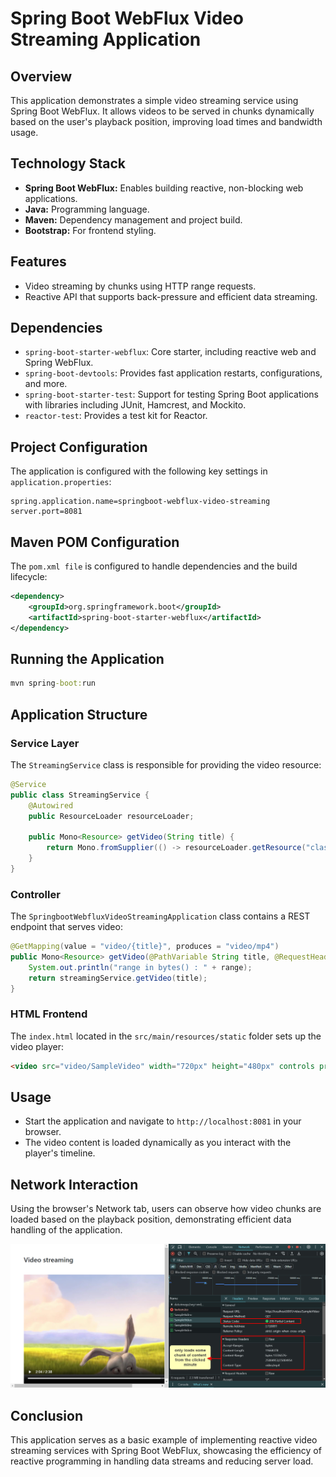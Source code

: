 # Spring Boot WebFlux Video Streaming Application

## Overview
This application demonstrates a simple video streaming service using Spring Boot WebFlux. It allows videos to be served in chunks dynamically based on the user's playback position, improving load times and bandwidth usage.

## Technology Stack
- **Spring Boot WebFlux:** Enables building reactive, non-blocking web applications.
- **Java:** Programming language.
- **Maven:** Dependency management and project build.
- **Bootstrap:** For frontend styling.

## Features
- Video streaming by chunks using HTTP range requests.
- Reactive API that supports back-pressure and efficient data streaming.

## Dependencies
- `spring-boot-starter-webflux`: Core starter, including reactive web and Spring WebFlux.
- `spring-boot-devtools`: Provides fast application restarts, configurations, and more.
- `spring-boot-starter-test`: Support for testing Spring Boot applications with libraries including JUnit, Hamcrest, and Mockito.
- `reactor-test`: Provides a test kit for Reactor.

## Project Configuration
The application is configured with the following key settings in `application.properties`:

```properties
spring.application.name=springboot-webflux-video-streaming
server.port=8081
```

## Maven POM Configuration
The `pom.xml file` is configured to handle dependencies and the build lifecycle:

```xml
<dependency>
    <groupId>org.springframework.boot</groupId>
    <artifactId>spring-boot-starter-webflux</artifactId>
</dependency>
```

## Running the Application

```cmd
mvn spring-boot:run
```

## Application Structure

### Service Layer
The `StreamingService` class is responsible for providing the video resource:

```java
@Service
public class StreamingService {
    @Autowired
    public ResourceLoader resourceLoader;

    public Mono<Resource> getVideo(String title) {
        return Mono.fromSupplier(() -> resourceLoader.getResource("classpath:videos/" + title + ".mp4"));
    }
}
```

### Controller
The `SpringbootWebfluxVideoStreamingApplication` class contains a REST endpoint that serves video:

```java
@GetMapping(value = "video/{title}", produces = "video/mp4")
public Mono<Resource> getVideo(@PathVariable String title, @RequestHeader("Range") String range) {
    System.out.println("range in bytes() : " + range);
    return streamingService.getVideo(title);
}
```

### HTML Frontend
The `index.html` located in the `src/main/resources/static` folder sets up the video player:

```html
<video src="video/SampleVideo" width="720px" height="480px" controls preload="none"></video>
```

## Usage
- Start the application and navigate to `http://localhost:8081` in your browser.
- The video content is loaded dynamically as you interact with the player's timeline.

## Network Interaction
Using the browser's Network tab, users can observe how video chunks are loaded based on the playback position, demonstrating efficient data handling of the application.

![Network Logs Partial Content](images/NetworkLogsPartialContent.jpg)


## Conclusion
This application serves as a basic example of implementing reactive video streaming services with Spring Boot WebFlux, showcasing the efficiency of reactive programming in handling data streams and reducing server load.



